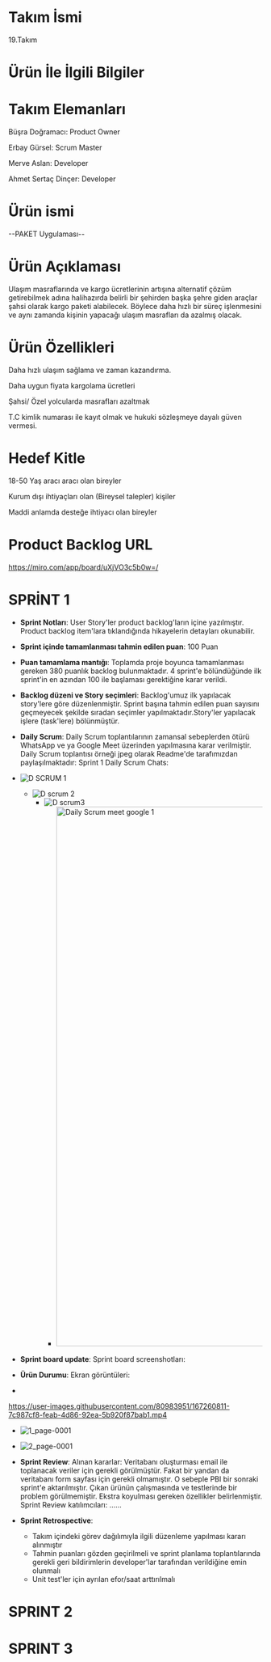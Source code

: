# Takım İsmi 
19.Takım
# Ürün İle İlgili Bilgiler
# Takım Elemanları
Büşra Doğramacı: Product Owner

Erbay Gürsel: Scrum Master

Merve Aslan: Developer

Ahmet Sertaç Dinçer: Developer
# Ürün ismi
--PAKET Uygulaması--
# Ürün Açıklaması
Ulaşım masraflarında ve kargo ücretlerinin artışına alternatif çözüm getirebilmek adına halihazırda belirli bir şehirden başka şehre giden araçlar şahsi olarak kargo paketi alabilecek. Böylece daha hızlı bir süreç işlenmesini ve aynı zamanda kişinin yapacağı ulaşım masrafları da azalmış olacak.
# Ürün Özellikleri
Daha hızlı ulaşım sağlama ve zaman kazandırma.

Daha uygun fiyata kargolama ücretleri

Şahsi/ Özel yolcularda masrafları azaltmak

T.C kimlik numarası ile kayıt olmak ve hukuki sözleşmeye dayalı güven vermesi.
# Hedef Kitle
18-50 Yaş aracı aracı olan bireyler

Kurum dışı ihtiyaçları olan (Bireysel talepler) kişiler

Maddi anlamda desteğe ihtiyacı olan bireyler


# Product Backlog URL
https://miro.com/app/board/uXjVO3c5b0w=/
# SPRİNT 1
- **Sprint Notları**: User Story'ler product backlog'ların içine yazılmıştır. Product backlog item'lara tıklandığında hikayelerin detayları okunabilir.

- **Sprint içinde tamamlanması tahmin edilen puan**: 100 Puan

- **Puan tamamlama mantığı**: Toplamda proje boyunca tamamlanması gereken 380 puanlık backlog bulunmaktadır. 4 sprint'e bölündüğünde ilk sprint'in en azından 100 ile başlaması gerektiğine karar verildi.

- **Backlog düzeni ve Story seçimleri**: Backlog'umuz ilk yapılacak story'lere göre düzenlenmiştir. Sprint başına tahmin edilen puan sayısını geçmeyecek şekilde sıradan seçimler yapılmaktadır.Story'ler yapılacak işlere (task'lere) bölünmüştür. 

- **Daily Scrum**: Daily Scrum toplantılarının zamansal sebeplerden ötürü WhatsApp ve ya Google Meet üzerinden yapılmasına karar verilmiştir. Daily Scrum toplantısı örneği jpeg olarak Readme'de tarafımızdan paylaşılmaktadır: Sprint 1 Daily Scrum Chats:
- ![D SCRUM 1](https://user-images.githubusercontent.com/80983951/167260714-ab8a639c-cfc4-4526-9a15-362b7abae5e8.jpeg)
  - ![D scrum 2](https://user-images.githubusercontent.com/80983951/167260718-03ad2f63-3416-492e-8c39-2984b309bfcd.jpeg)
    - ![D  scrum3](https://user-images.githubusercontent.com/80983951/167260721-eb335470-f1de-41fa-bbc5-158e2f6d6321.jpeg)
      - <img width="1067" alt="Daily Scrum meet google 1" src="https://user-images.githubusercontent.com/80983951/167260724-14a15414-e098-4fb3-91ae-ff88f2e9128f.png">



- **Sprint board update**: Sprint board screenshotları:
- **Ürün Durumu**: Ekran görüntüleri:
- 

https://user-images.githubusercontent.com/80983951/167260811-7c987cf8-feab-4d86-92ea-5b920f87bab1.mp4
- ![1_page-0001](https://user-images.githubusercontent.com/80983951/167260873-46fd080c-2cc0-40f7-b103-08ef122121a1.jpg)
- ![2_page-0001](https://user-images.githubusercontent.com/80983951/167260977-d13a07a3-667f-4586-b963-af1759b98321.jpg)



- **Sprint Review**: Alınan kararlar: Veritabanı oluşturması email ile toplanacak veriler için gerekli görülmüştür. Fakat bir yandan da veritabanı form sayfası için gerekli olmamıştır. O sebeple PBI bir sonraki sprint'e aktarılmıştır. Çıkan ürünün çalışmasında ve testlerinde bir problem görülmemiştir. Ekstra koyulması gereken özellikler belirlenmiştir. Sprint Review katılımcıları: ......

- **Sprint Retrospective**:
    - Takım içindeki görev dağılımıyla ilgili düzenleme yapılması kararı alınmıştır
    - Tahmin puanları gözden geçirilmeli ve sprint planlama toplantılarında gerekli geri bildirimlerin developer'lar tarafından verildiğine emin olunmalı
    - Unit test'ler için ayrılan efor/saat arttırılmalı
# SPRINT 2
# SPRINT 3
